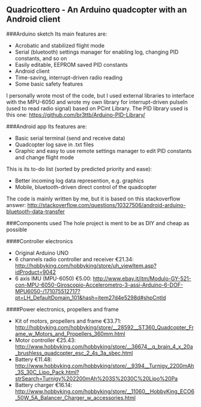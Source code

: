 ## Quadricottero - An Arduino quadcopter with an Android client

###Arduino sketch
Its main features are:
* Acrobatic and stabilized flight mode
* Serial (bluetooth) settings manager for enabling log, changing PID constants, and so on
* Easily editable, EEPROM saved PID constants
* Android client
* Time-saving, interrupt-driven radio reading
* Some basic safety features

I personally wrote most of the code, but I used external libraries to interface with the MPU-6050 and wrote my own library for interrupt-driven pulseIn (used to read radio signal) based on PCint Library. The PID library used is this one: https://github.com/br3ttb/Arduino-PID-Library/

###Android app
Its features are:
* Basic serial terminal (send and receive data)
* Quadcopter log save in .txt files
* Graphic and easy to use remote settings manager to edit PID constants and change flight mode

This is its to-do list (sorted by predicted priority and ease):
* Better incoming log data represention, e.g. graphics
* Mobile, bluetooth-driven direct control of the quadcopter

The code is mainly written by me, but it is based on this stackoverflow answer: http://stackoverflow.com/questions/10327506/android-arduino-bluetooth-data-transfer

###Components used
The hole project is ment to be as DIY and cheap as possible

####Controller electronics
* Original Arduino UNO
* 6 channels radio controller and receiver €21.34: http://hobbyking.com/hobbyking/store/uh_viewItem.asp?idProduct=9042
* 6 axis IMU (MPU-6050) €5.00: http://www.ebay.it/itm/Modulo-GY-521-con-MPU-6050-Giroscopio-Accelerometro-3-assi-Arduino-6-DOF-MPU6050-/171075512717?pt=LH_DefaultDomain_101&hash=item27d4e5298d#shpCntId

####Power electronics, propellers and frame
* Kit of motors, propellers and frame €33.71: http://hobbyking.com/hobbyking/store/__28592__ST360_Quadcopter_Frame_w_Motors_and_Propellers_360mm.html
* Motor controller €25.43: http://www.hobbyking.com/hobbyking/store/__36674__q_brain_4_x_20a_brushless_quadcopter_esc_2_4s_3a_sbec.html
* Battery €11.48: http://www.hobbyking.com/hobbyking/store/__9394__Turnigy_2200mAh_3S_30C_Lipo_Pack.html?strSearch=Turnigy%202200mAh%203S%2030C%20Lipo%20Pa
* Battery charger €16.14: http://www.hobbyking.com/hobbyking/store/__11060__HobbyKing_ECO6_50W_5A_Balancer_Charger_w_accessories.html
